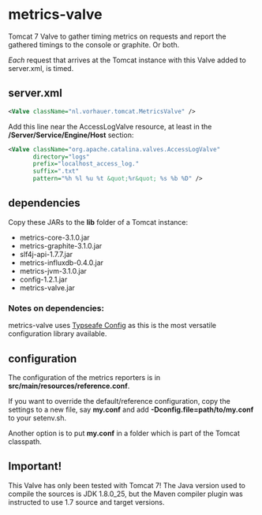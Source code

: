 # metrics-valve

Tomcat 7 Valve to gather timing metrics on requests and report the gathered timings to the console or graphite. Or both.

*Each* request that arrives at the Tomcat instance with this Valve added to server.xml, is timed.

## server.xml

```XML
<Valve className="nl.vorhauer.tomcat.MetricsValve" />
```

Add this line near the AccessLogValve resource, at least in the **/Server/Service/Engine/Host** section:

```XML
<Valve className="org.apache.catalina.valves.AccessLogValve"
       directory="logs"
       prefix="localhost_access_log."
       suffix=".txt"
       pattern="%h %l %u %t &quot;%r&quot; %s %b %D" />
```

## dependencies

Copy these JARs to the **lib** folder of a Tomcat instance:

- metrics-core-3.1.0.jar
- metrics-graphite-3.1.0.jar
- slf4j-api-1.7.7.jar
- metrics-influxdb-0.4.0.jar
- metrics-jvm-3.1.0.jar
- config-1.2.1.jar
- metrics-valve.jar

### Notes on dependencies:

metrics-valve uses [Typseafe Config](https://github.com/typesafehub/config "Typesafe Config") as this is the most versatile configuration library available.

## configuration

The configuration of the metrics reporters is in **src/main/resources/reference.conf**.

If you want to override the default/reference configuration, copy the settings to a new file, say **my.conf** and
add **-Dconfig.file=path/to/my.conf** to your setenv.sh.

Another option is to put **my.conf** in a folder which is part of the Tomcat classpath.

## Important!

This Valve has only been tested with Tomcat 7!
The Java version used to compile the sources is JDK 1.8.0_25, but the Maven compiler plugin was
instructed to use 1.7 source and target versions.

